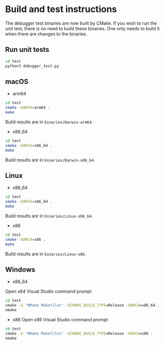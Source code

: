 # Build and test instructions

The debugger test binaries are now built by CMake. If you wish to run the unit test, there is no need to build these binaries. One only needs to build it when there are changes to the binaries.

## Run unit tests
```zsh
cd test
python3 debugger_test.py
```

## macOS

- arm64
```zsh
cd test
cmake -DARCH=arm64 .
make
```
Build results are in `binaries/Darwin-arm64`.
- x86_64
```zsh
cd test
cmake -DARCH=x86_64 .
make
```
Build results are in `binaries/Darwin-x86_64`.

## Linux
- x86_64
```Bash
cd test
cmake -DARCH=x86_64 .
make
```
Build results are in `binaries/Linux-x86_64`.
- x86
```Bash
cd test
cmake -DARCH=x86 .
make
```
Build results are in `binaries/Linux-x86`.

## Windows
- x86_64

Open x64 Visual Studio command prompt
```cmd
cd test
cmake -G "NMake Makefiles" -DCMAKE_BUILD_TYPE=Release -DARCH=x86_64 .
nmake
```

- x86
Open x86 Visual Studio command prompt
```cmd
cd test
cmake -G "NMake Makefiles" -DCMAKE_BUILD_TYPE=Release -DARCH=x86 .
nmake
```